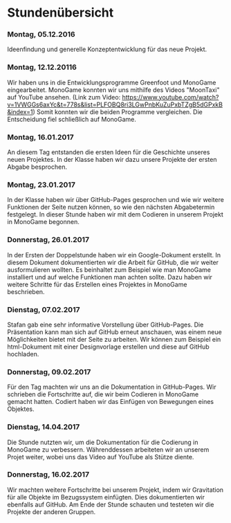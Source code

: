 ﻿<h1>Stundenübersicht</h1>

<p><h3>Montag, 05.12.2016</h3></p>

Ideenfindung und generelle Konzeptentwicklung für das neue Projekt.

<p><h3>Montag, 12.12.20116</h3></p>

Wir haben uns in die Entwicklungsprogramme Greenfoot und MonoGame eingearbeitet. 
MonoGame konnten wir uns mithilfe des Videos "MoonTaxi" auf YouTube ansehen. 
(Link zum Video: https://www.youtube.com/watch?v=1VWGGs6axYc&t=778s&list=PLFOBQ8ri3LGwPnbKuZuPxbTZgB5dGPxkB&index=1) 
Somit konnten wir die beiden Programme vergleichen. Die Entscheidung fiel schließlich auf MonoGame.

<p><h3>Montag, 16.01.2017</h3></p>

An diesem Tag entstanden die ersten Ideen für die Geschichte unseres neuen Projektes. 
In der Klasse haben wir dazu unsere Projekte der ersten Abgabe besprochen.

<p><h3>Montag, 23.01.2017</h3></p>

In der Klasse haben wir über GitHub-Pages gesprochen und wie wir weitere Funktionen der Seite nutzen können, so wie den nächsten Abgabetermin festgelegt. 
In dieser Stunde haben wir mit dem Codieren in unserem Projekt in MonoGame begonnen.

<p><h3>Donnerstag, 26.01.2017</h3></p>

In der Ersten der Doppelstunde haben wir ein Google-Dokument erstellt. 
In diesem Dokument dokumentierten wir die Arbeit für GitHub, die wir weiter ausformulieren wollten. 
Es beinhaltet zum Beispiel wie man MonoGame installiert und auf welche Funktionen man achten sollte.
Dazu haben wir weitere Schritte für das Erstellen eines Projektes in MonoGame beschrieben.

<p><h3>Dienstag, 07.02.2017</h3></p>

Stafan gab eine sehr informative Vorstellung über GitHub-Pages. Die Präsentation kann man sich auf GitHub erneut anschauen, was einem neue Möglichkeiten bietet mit der Seite zu arbeiten. 
Wir können zum Beispiel ein html-Dokument mit einer Designvorlage erstellen und diese auf GitHub hochladen. 
	
<p><h3>Donnerstag, 09.02.2017</h3></p>

Für den Tag machten wir uns an die Dokumentation in GitHub-Pages. 
Wir schrieben die Fortschritte auf, die wir beim Codieren in MonoGame gemacht hatten.
Codiert haben wir das Einfügen von Bewegungen eines Objektes. 

<p><h3>Dienstag, 14.04.2017</h3></p>

Die Stunde nutzten wir, um die Dokumentation für die Codierung in MonoGame zu verbessern.
Währenddessen arbeiteten wir an unserem Projet weiter, wobei uns das Video auf YouTube als Stütze diente.

<p><h3>Donnerstag, 16.02.2017</h3></p>

Wir machten weitere Fortschritte bei unserem Projekt, indem wir Gravitation für alle Objekte im Bezugssystem einfügten. Dies dokumentierten wir ebenfalls auf GitHub.
Am Ende der Stunde schauten und testeten wir die Projekte der anderen Gruppen.
